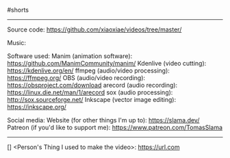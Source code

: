 #shorts
<what the video is about>

------------------

Source code:
https://github.com/xiaoxiae/videos/tree/master/<name-of-folder>

Music:
<credit the music used>

Software used:
Manim (animation software): https://github.com/ManimCommunity/manim/
Kdenlive (video cutting): https://kdenlive.org/en/
ffmpeg (audio/video processing): https://ffmpeg.org/
OBS (audio/video recording): https://obsproject.com/download
arecord (audio recording): https://linux.die.net/man/1/arecord
sox (audio processing): http://sox.sourceforge.net/
Inkscape (vector image editing): https://inkscape.org/

Social media:
Website (for other things I'm up to): https://slama.dev/
Patreon (if you'd like to support me): https://www.patreon.com/TomasSlama

<ACKNOWLEDGEMENTS>

------------------

[<LANGUAGE>] <Person's Thing I used to make the video>:
https://url.com
